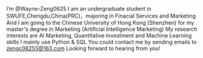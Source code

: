 I’m @Wayne-Zeng0625
I am an undergraduate student in SWUFE,Chengdu,China(PRC)，majoring in Finacial Services and Marketing
And I am going to the Chinese University of Hong Kong (Shenzhen) for my master's degree in Marketing (Artificial Intelligence Marketing)
My research interests are AI Marketing, Quantitative Investment and Machine Learning skills
I mainly use Python & SQL
You could contact me by sending emails to zengc06255@163.com
Looking forward to hearing from you!
